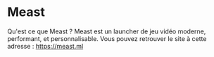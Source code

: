 # Meast
Qu'est ce que Meast ? Meast est un launcher de jeu vidéo moderne, performant, et personnalisable.
Vous pouvez retrouver le site à cette adresse : https://meast.ml
